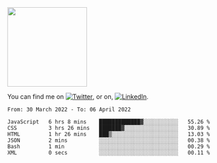 <!-- ![visitors](https://visitor-badge.glitch.me/badge?page_id=page.id) -->

<img height="180em" src="https://github-readme-stats.vercel.app/api?username=alihernandez&show_icons=true&hide_border=true&&count_private=true&include_all_commits=true" />

<!-- Actual text -->

You can find me on [![Twitter][1.2]][1], or on, [![LinkedIn][2.2]][2].

<!-- Icons -->

[1.2]: http://i.imgur.com/wWzX9uB.png (twitter icon without padding)
[2.2]: https://raw.githubusercontent.com/MartinHeinz/MartinHeinz/master/linkedin-3-16.png (LinkedIn icon without padding)

<!-- Links to your social media accounts -->

[1]: https://twitter.com/phantomramen
[2]: https://www.linkedin.com/in/ali-hernandez-96b1b71a9/

<!--START_SECTION:waka-->

```text
From: 30 March 2022 - To: 06 April 2022

JavaScript   6 hrs 8 mins    █████████████▓░░░░░░░░░░░   55.26 %
CSS          3 hrs 26 mins   ███████▓░░░░░░░░░░░░░░░░░   30.89 %
HTML         1 hr 26 mins    ███▒░░░░░░░░░░░░░░░░░░░░░   13.03 %
JSON         2 mins          ░░░░░░░░░░░░░░░░░░░░░░░░░   00.38 %
Bash         1 min           ░░░░░░░░░░░░░░░░░░░░░░░░░   00.29 %
XML          0 secs          ░░░░░░░░░░░░░░░░░░░░░░░░░   00.11 %
```

<!--END_SECTION:waka-->
